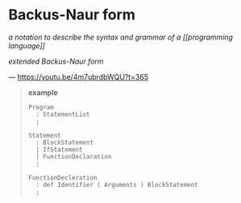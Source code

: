 # Backus-Naur form

_a notation to describe the syntax and grammar of a [[programming language]]_

_extended Backus-Naur form_

&mdash; <https://youtu.be/4m7ubrdbWQU?t=365>

> **example**
>
> ```ebnf
> Program
>   : StatementList
>   ;
>
> Statement
>   : BlockStatement
>   | IfStatement
>   | FunctionDeclaration
>   ;
>
> FunctionDecleration
>   : def Identifier ( Arguments ) BlockStatement
>   ;
> ```
